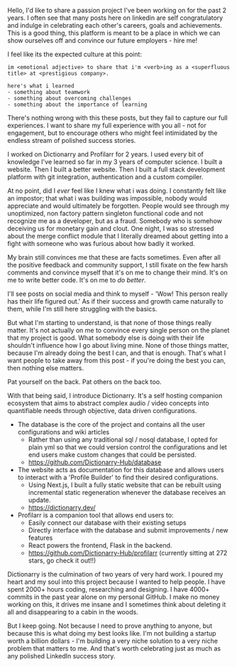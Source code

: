 Hello, I'd like to share a passion project I've been working on for the past 2 years. I often see that many posts here on linkedin are self congratulatory and indulge in celebrating each other's careers, goals and achievements. This is a good thing, this platform is meant to be a place in which we can show ourselves off and convince our future employers - hire me! 

I feel like its the expected culture at this point:

```
im <emotional adjective> to share that i'm <verb>ing as a <superfluous title> at <prestigious company>.

here's what i learned
- something about teamwork
- something about overcoming challenges
- something about the importance of learning
```

There's nothing wrong with this these posts, but they fail to capture our full experiences. I want to share my full experience with you all - not for engagement, but to encourage others who might feel intimidated by the endless stream of polished success stories.

I worked on Dictionarry and Profilarr for 2 years. I used every bit of knowledge I've learned so far in my 3 years of computer science. I built a website. Then I built a better website. Then I built a full stack development platform with git integration, authentication and a custom compiler.

At no point, did I *ever* feel like I knew what i was doing. I constantly felt like an impostor; that what i was building was impossible, nobody would appreciate and would ultimately be forgotten. People would see through my unoptimized, non factory pattern singleton functional code and not recognize me as a developer, but as a fraud. Somebody who is somehow deceiving us for monetary gain and clout. One night, I was so stressed about the merge conflict module that I literally dreamed about getting into a fight with someone who was furious about how badly it worked.

My brain still convinces me that these are facts sometimes. Even after all the positive feedback and community support, I still fixate on the few harsh comments and convince myself that it's on me to change their mind. It's on me to write better code. It's on me to _do better_.

I'll see posts on social media and think to myself - 'Wow! This person really has their life figured out.' As if their success and growth came naturally to them, while I'm still here struggling with the basics.

But what I'm starting to understand, is that none of those things really matter. It's not actually on me to convince every single person on the planet that my project is good. What somebody else is doing with their life shouldn't influence how I go about living mine. None of those things matter, because I'm already doing the best I can, and that is enough. That's what I want people to take away from this post - if you're doing the best you can, then nothing else matters. 

Pat yourself on the back. Pat others on the back too. 

With that being said, I introduce Dictionarry. It's a self hosting companion ecosystem that aims to abstract complex audio / video concepts into quantifiable needs through objective, data driven configurations. 

- The database is the core of the project and contains all the user configurations and wiki articles
	- Rather than using any traditional sql / nosql database, I opted for plain yml so that we could version control the configurations and let end users make custom changes that could be persisted. 
	- https://github.com/Dictionarry-Hub/database
- The website acts as documentation for this database and allows users to interact with a 'Profile Builder' to find their desired configurations.
	- Using Next.js, I built a fully static website that can be rebuilt using incremental static regeneration whenever the database receives an update.  
	- https://dictionarry.dev/
- Profilarr is a companion tool that allows end users to:
	- Easily connect our database with their existing setups
	- Directly interface with the database and submit improvements / new features
	- React powers the frontend, Flask in the backend. 
	- https://github.com/Dictionarry-Hub/profilarr (currently sitting at 272 stars, go check it out!!)

Dictionarry is the culmination of two years of very hard work. I poured my heart and my soul into this project because I wanted to help people. I have spent 2000+ hours coding, researching and designing. I have 4000+ commits in the past year alone on my personal GitHub. I make no money working on this, it drives me insane and I sometimes think about deleting it all and disappearing to a cabin in the woods.

But I keep going. Not because I need to prove anything to anyone, but because this is what doing my best looks like. I'm not building a startup worth a billion dollars - I'm building a very niche solution to a very niche problem that matters to me. And that's worth celebrating just as much as any polished LinkedIn success story.